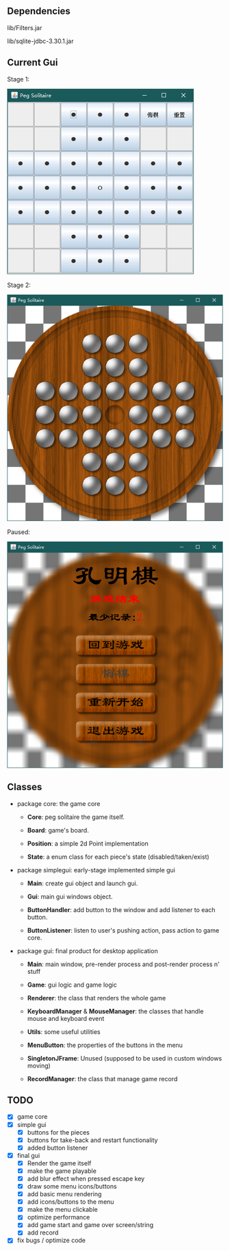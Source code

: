 ## Dependencies

lib/Filters.jar

lib/sqlite-jdbc-3.30.1.jar

## Current Gui
Stage 1:

![gui](readme_images/GUI.png)

Stage 2:

![gui2-1](readme_images/GUI2-1.png)

Paused:

![gui2-2](readme_images/GUI2-2.png)

## Classes

- package core: the game core

    - **Core**: peg solitaire the game itself.

    - **Board**: game's board.
    
    - **Position**: a simple 2d Point implementation
    
    - **State**: a enum class for each piece's state (disabled/taken/exist)

- package simplegui: early-stage implemented simple gui

    - **Main**: create gui object and launch gui.

    - **Gui**: main gui windows object.

    - **ButtonHandler**: add button to the window and add listener to each button.

    - **ButtonListener**: listen to user's pushing action, pass action to game core.

- package gui: final product for desktop application

    - **Main**: main window, pre-render process and post-render process n' stuff
    
    - **Game**: gui logic and game logic
    
    - **Renderer**: the class that renders the whole game
    
    - **KeyboardManager** & **MouseManager**: the classes that handle mouse and keyboard event
    
    - **Utils**: some useful utilities
    
    - **MenuButton**: the properties of the buttons in the menu
    
    - **SingletonJFrame**: Unused (supposed to be used in custom windows moving)
    
    - **RecordManager**:  the class that manage game record
    
## TODO

- [x] game core
- [x] simple gui
    - [x] buttons for the pieces
    - [x] buttons for take-back and restart functionality
    - [x] added button listener
- [x] final gui
    - [x] Render the game itself
    - [x] make the game playable
    - [x] add blur effect when pressed escape key
    - [x] draw some menu icons/buttons
    - [x] add basic menu rendering
    - [x] add icons/buttons to the menu
    - [x] make the menu clickable
    - [x] optimize performance
    - [x] add game start and game over screen/string
    - [x] add record
- [x] fix bugs / optimize code
